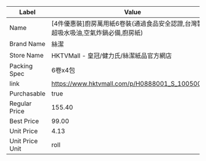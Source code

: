 | Label           | Value                                           |
| --------------- | ----------------------------------------------- |
| Name            | [4件優惠裝]廚房萬用紙6卷裝(通過食品安全認證,台灣製造,超吸水吸油,空氣炸鍋必備,廚房紙) |
| Brand Name      | 絲潔                                              |
| Store Name      | HKTVMall - 皇冠/健力氏/絲潔紙品官方網店                      |
| Packing Spec    | 6卷x4包                                           |
| link            | https://www.hktvmall.com/p/H0888001_S_10050058C |
| Purchasable     | true                                            |
| Regular Price   | 155.40                                          |
| Best Price      | 99.00                                           |
| Unit Price      | 4.13                                            |
| Unit Price Unit | roll                                            |
